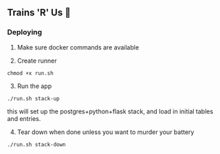 ## Trains 'R' Us 🚂

### Deploying
1. Make sure docker commands are available

2. Create runner 
```
chmod +x run.sh
```

3. Run the app
```
./run.sh stack-up
```
  this will set up the postgres+python+flask stack, and load in initial tables and entries.

4. Tear down when done unless you want to murder your battery
```
./run.sh stack-down
```